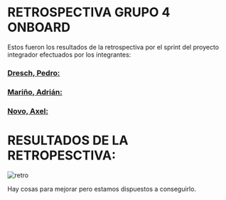 # RETROSPECTIVA GRUPO 4 ONBOARD
Estos fueron los resultados de la retrospectiva por el sprint del proyecto integrador efectuados por los integrantes:
### [Dresch, Pedro:](https://github.com/pedrodresch999)

### [Mariño, Adrián:](https://github.com/Adri-2001)

### [Novo, Axel:](https://github.com/4tsel)
 
 # RESULTADOS DE LA RETROPESCTIVA:

 ![retro](image/retro4.png)
 
 Hay cosas para mejorar pero estamos dispuestos a conseguirlo.